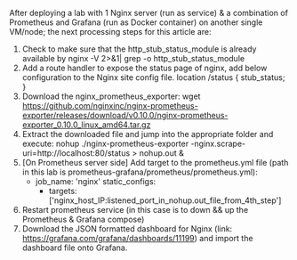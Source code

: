 After deploying a lab with 1 Nginx server (run as service) & a combination of Prometheus and Grafana (run as Docker container) on another single VM/node; the next processing steps for this article are:
1) Check to make sure that the http_stub_status_module is already available by
	nginx -V 2>&1| grep -o http_stub_status_module
2) Add a route handler to expose the status page of nginx, add below configuration to the Nginx site config file.
	location /status {
           stub_status;
    }
3) Download the nginx_prometheus_exporter:
	wget https://github.com/nginxinc/nginx-prometheus-exporter/releases/download/v0.10.0/nginx-prometheus-exporter_0.10.0_linux_amd64.tar.gz
4) Extract the downloaded file and jump into the appropriate folder and execute:
	nohup ./nginx-prometheus-exporter -nginx.scrape-uri=http://localhost:80/status > nohup.out &
5) [On Prometheus server side] Add target to the prometheus.yml file (path in this lab is prometheus-grafana/prometheus/prometheus.yml):
	- job_name: 'nginx'
      static_configs:
       - targets: ['nginx_host_IP:listened_port_in_nohup.out_file_from_4th_step']
6) Restart prometheus service (in this case is to down && up the Prometheus & Grafana compose)
7) Download the JSON formatted dashboard for Nginx (link: https://grafana.com/grafana/dashboards/11199) and import the dashboard file onto Grafana.
